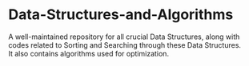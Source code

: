# Data-Structures-and-Algorithms
A well-maintained repository for all crucial Data Structures, along with codes related to Sorting and Searching through these Data Structures.<br>
It also contains algorithms used for optimization.
